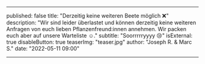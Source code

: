 ---

published: false
title: "Derzeitig keine weiteren Beete möglich&nbsp;❌"
description: "Wir sind leider überlastet und können derzeitig keine weiteren
Anfragen von euch lieben Pflanzenfreund:innen annehmen. Wir packen euch aber auf
unsere Warteliste ☺️.️"
subtitle: "Soorrrrryyyy 😢"
isExternal: true
disableButton: true
teaserImg: "teaser.jpg"
author: "Joseph R. & Marc S."
date: "2022-05-11 09:00"

---
